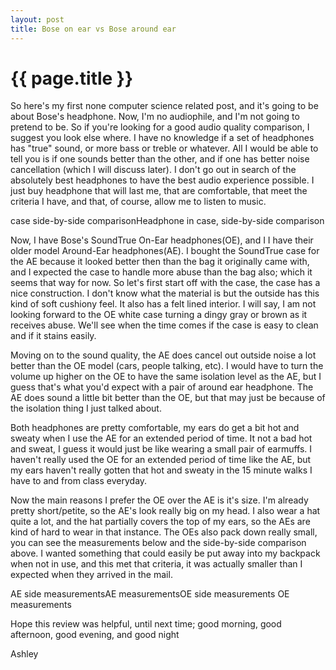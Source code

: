```yaml
---
layout: post
title: Bose on ear vs Bose around ear
---
```


{{ page.title }}
==============

So here's my first none computer science related post, and it's going to be about Bose's headphone. Now, I'm no audiophile, and I'm not going to pretend to be. So if you're looking for a good audio quality comparison, I suggest you look else where. I have no knowledge if a set of headphones has "true" sound, or more bass or treble or whatever. All I would be able to tell you is if one sounds better than the other, and if one has better noise cancellation (which I will discuss later). I don't go out in search of the absolutely best headphones to have the best audio experience possible. I just buy headphone that will last me, that are comfortable, that meet the criteria I have, and that, of course, allow me to listen to music.

case side-by-side comparisonHeadphone in case, side-by-side comparison 

Now, I have Bose's SoundTrue On-Ear headphones(OE), and I I have their older model Around-Ear headphones(AE). I bought the SoundTrue case for the AE because it looked better then than the bag it originally came with, and I expected the case to handle more abuse than the bag also; which it seems that way for now. So let's first start off with the case, the case has a nice construction. I don't know what the material is but the outside has this kind of soft cushiony feel. It also has a felt lined interior. I will say, I am not looking forward to the OE white case turning a dingy gray or brown as it receives abuse. We'll see when the time comes if the case is easy to clean and if it stains easily.

Moving on to the sound quality, the AE does cancel out outside noise a lot better than the OE model (cars, people talking, etc). I would have to turn the volume up higher on the OE to have the same isolation level as the AE, but I guess that's what you'd expect with a pair of around ear headphone. The AE does sound a little bit better than the OE, but that may just be because of the isolation thing I just talked about.

Both headphones are pretty comfortable, my ears do get a bit hot and sweaty when I use the AE for an extended period of time. It not a bad hot and sweat, I guess it would just be like wearing a small pair of earmuffs. I haven't really used the OE for an extended period of time like the AE, but my ears haven't really gotten that hot and sweaty in the 15 minute walks I have to and from class everyday.

Now the main reasons I prefer the OE over the AE is it's size. I'm already pretty short/petite, so the AE's look really big on my head. I also wear a hat quite a lot, and the hat partially covers the top of my ears, so the AEs are kind of hard to wear in that instance. The OEs also pack down really small, you can see the measurements below and the side-by-side comparison above. I wanted something that could easily be put away into my backpack when not in use, and this met that criteria, it was actually smaller than I expected when they arrived in the mail.

AE side measurementsAE measurementsOE side measurements OE measurements

Hope this review was helpful, until next time; good morning, good afternoon, good evening, and good night

Ashley